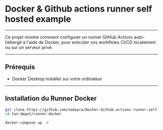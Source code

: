 # Docker & Github actions runner self hosted example

---

Ce projet montre comment configurer un runner GitHub Actions auto-hébergé à l'aide de Docker, pour exécuter vos workflows CI/CD localement ou sur un serveur privé.

---

## Prérequis

- Docker Desktop installer sur votre ordinateur

---

## Installation du Runner Docker

```bash
git clone https://github.com/xamayca/Docker-Github-actions-runner-self-hosted-example.git
cd ton-depot/runner-docker

docker-compose up -d
```